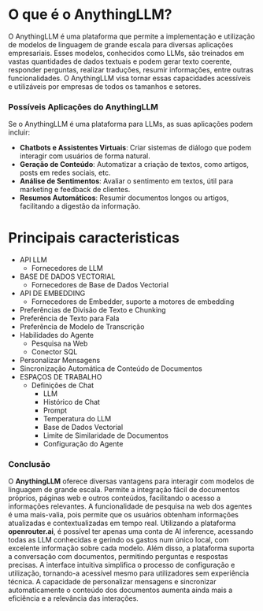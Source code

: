 # O que é o AnythingLLM?

O AnythingLLM é uma plataforma que permite a implementação e utilização de modelos de linguagem de grande escala para diversas aplicações empresariais. Esses modelos, conhecidos como LLMs, são treinados em vastas quantidades de dados textuais e podem gerar texto coerente, responder perguntas, realizar traduções, resumir informações, entre outras funcionalidades. 
O AnythingLLM visa tornar essas capacidades acessíveis e utilizáveis por empresas de todos os tamanhos e setores.


### Possíveis Aplicações do AnythingLLM

Se o AnythingLLM é uma plataforma para LLMs, as suas aplicações podem incluir:

- **Chatbots e Assistentes Virtuais**: Criar sistemas de diálogo que podem interagir com usuários de forma natural.
- **Geração de Conteúdo**: Automatizar a criação de textos, como artigos, posts em redes sociais, etc.
- **Análise de Sentimentos**: Avaliar o sentimento em textos, útil para marketing e feedback de clientes.
- **Resumos Automáticos**: Resumir documentos longos ou artigos, facilitando a digestão da informação.

# Principais caracteristicas

- API LLM
  - Fornecedores de LLM
- BASE DE DADOS VECTORIAL
  - Fornecedores de Base de Dados Vectorial
- API DE EMBEDDING
  - Fornecedores de Embedder, suporte a motores de embedding
- Preferências de Divisão de Texto e Chunking
- Preferência de Texto para Fala
- Preferência de Modelo de Transcrição
- Habilidades do Agente
  - Pesquisa na Web
  - Conector SQL
- Personalizar Mensagens
- Sincronização Automática de Conteúdo de Documentos
- ESPAÇOS DE TRABALHO
  - Definições de Chat
    - LLM
    - Histórico de Chat
    - Prompt
    - Temperatura do LLM
    - Base de Dados Vectorial
    - Limite de Similaridade de Documentos
    - Configuração do Agente

### Conclusão

O **AnythingLLM** oferece diversas vantagens para interagir com modelos de linguagem de grande escala. Permite a integração fácil de documentos próprios, páginas web e outros conteúdos, facilitando o acesso a informações relevantes. A funcionalidade de pesquisa na web dos agentes é uma mais-valia, pois permite que os usuários obtenham informações atualizadas e contextualizadas em tempo real. Utilizando a plataforma **openrouter.ai**, é possível ter apenas uma conta de AI inference, acessando todas as LLM conhecidas e gerindo os gastos num único local, com excelente informação sobre cada modelo. Além disso, a plataforma suporta a conversação com documentos, permitindo perguntas e respostas precisas. A interface intuitiva simplifica o processo de configuração e utilização, tornando-a acessível mesmo para utilizadores sem experiência técnica. 
A capacidade de personalizar mensagens e sincronizar automaticamente o conteúdo dos documentos aumenta ainda mais a eficiência e a relevância das interações.
